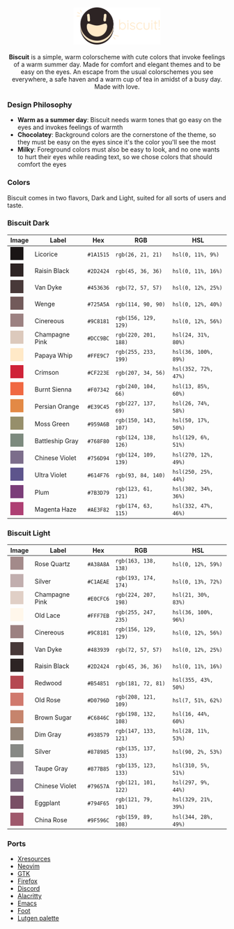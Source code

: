 <h3 align="center">
	<img src="assets/logo-dark.png" width="200" alt="Logo"/><br/>
</h3>
<p align="center"><b>Biscuit</b> is a simple, warm colorscheme with cute colors that invoke feelings of a warm summer day. Made for comfort and elegant themes and to be easy on the eyes. An escape from the usual colorschemes you see everywhere, a safe haven and a warm cup of tea in amidst of a busy day. Made with love.</p>

### Design Philosophy
- <b>Warm as a summer day</b>: Biscuit needs warm tones that go easy on the eyes and invokes feelings of warmth
- <b>Chocolatey</b>: Background colors are the cornerstone of the theme, so they must be easy on the eyes since it's the color you'll see the most
- <b>Milky</b>: Foreground colors must also be easy to look, and no one wants to hurt their eyes while reading text, so we chose colors that should comfort the eyes

### Colors
Biscuit comes in two flavors, Dark and Light, suited for all sorts of users and taste.

### Biscuit Dark

| Image | Label | Hex | RGB | HSL |
|-------|-------|-----|-----|-----|
| <img src='assets/biscuit-dark/Rectangle 10.png'/> | Licorice       | `#1A1515` | `rgb(26, 21, 21)`     | `hsl(0, 11%, 9%)`       |
| <img src='assets/biscuit-dark/Rectangle 11.png'/> | Raisin Black   | `#2D2424` | `rgb(45, 36, 36)`     | `hsl(0, 11%, 16%)`      |
| <img src='assets/biscuit-dark/Rectangle 12.png'/> | Van Dyke       | `#453636` | `rgb(72, 57, 57)`     | `hsl(0, 12%, 25%)`      |
| <img src='assets/biscuit-dark/Rectangle 14.png'/> | Wenge          | `#725A5A` | `rgb(114, 90, 90)`    | `hsl(0, 12%, 40%)`      |
| <img src='assets/biscuit-dark/Rectangle 28.png'/> | Cinereous      | `#9C8181` | `rgb(156, 129, 129)`  | `hsl(0, 12%, 56%)`      |
| <img src='assets/biscuit-dark/Rectangle 27.png'/> | Champagne Pink | `#DCC9BC` | `rgb(220, 201, 188)`  | `hsl(24, 31%, 80%)`     |
| <img src='assets/biscuit-dark/Rectangle 29.png'/> | Papaya Whip    | `#FFE9C7` | `rgb(255, 233, 199)`  | `hsl(36, 100%, 89%)`    |
| <img src='assets/biscuit-dark/Rectangle 15.png'/> | Crimson        | `#CF223E` | `rgb(207, 34, 56)`    | `hsl(352, 72%, 47%)`    |
| <img src='assets/biscuit-dark/Rectangle 16.png'/> | Burnt Sienna   | `#F07342` | `rgb(240, 104, 66)`   | `hsl(13, 85%, 60%)`     |
| <img src='assets/biscuit-dark/Rectangle 17.png'/> | Persian Orange | `#E39C45` | `rgb(227, 137, 69)`   | `hsl(26, 74%, 58%)`     |
| <img src='assets/biscuit-dark/Rectangle 18.png'/> | Moss Green     | `#959A6B` | `rgb(150, 143, 107)`  | `hsl(50, 17%, 50%)`     |
| <img src='assets/biscuit-dark/Rectangle 19.png'/> | Battleship Gray| `#768F80` | `rgb(124, 138, 126)`  | `hsl(129, 6%, 51%)`     |
| <img src='assets/biscuit-dark/Rectangle 20.png'/> | Chinese Violet | `#756D94` | `rgb(124, 109, 139)`  | `hsl(270, 12%, 49%)`    |
| <img src='assets/biscuit-dark/Rectangle 21.png'/> | Ultra Violet   | `#614F76` | `rgb(93, 84, 140)`    | `hsl(250, 25%, 44%)`    |
| <img src='assets/biscuit-dark/Rectangle 22.png'/> | Plum           | `#7B3D79` | `rgb(123, 61, 121)`   | `hsl(302, 34%, 36%)`    |
| <img src='assets/biscuit-dark/Rectangle 23.png'/> | Magenta Haze   | `#AE3F82` | `rgb(174, 63, 115)`   | `hsl(332, 47%, 46%)`    |

### Biscuit Light

| Image | Label | Hex | RGB | HSL |
|-------|-------|-----|-----|-----|
| <img src='assets/biscuit-light/Rectangle 10.png'/> | Rose Quartz          | `#A38A8A` | `rgb(163, 138, 138)`     | `hsl(0, 12%, 59%)`      |
| <img src='assets/biscuit-light/Rectangle 11.png'/> | Silver               | `#C1AEAE` | `rgb(193, 174, 174)`     | `hsl(0, 13%, 72%)`      |
| <img src='assets/biscuit-light/Rectangle 12.png'/> | Champagne Pink       | `#E0CFC6` | `rgb(224, 207, 198)`     | `hsl(21, 30%, 83%)`     |
| <img src='assets/biscuit-light/Rectangle 14.png'/> | Old Lace             | `#FFF7EB` | `rgb(255, 247, 235)`     | `hsl(36, 100%, 96%)`    |
| <img src='assets/biscuit-light/Rectangle 28.png'/> | Cinereous            | `#9C8181` | `rgb(156, 129, 129)`     | `hsl(0, 12%, 56%)`      |
| <img src='assets/biscuit-light/Rectangle 27.png'/> | Van Dyke             | `#483939` | `rgb(72, 57, 57)`        | `hsl(0, 12%, 25%)`      |
| <img src='assets/biscuit-light/Rectangle 29.png'/> | Raisin Black         | `#2D2424` | `rgb(45, 36, 36)`        | `hsl(0, 11%, 16%)`      |
| <img src='assets/biscuit-light/Rectangle 15.png'/> | Redwood              | `#B54851` | `rgb(181, 72, 81)`       | `hsl(355, 43%, 50%)`    |
| <img src='assets/biscuit-light/Rectangle 16.png'/> | Old Rose             | `#D0796D` | `rgb(208, 121, 109)`     | `hsl(7, 51%, 62%)`      |
| <img src='assets/biscuit-light/Rectangle 17.png'/> | Brown Sugar          | `#C6846C` | `rgb(198, 132, 108)`     | `hsl(16, 44%, 60%)`     |
| <img src='assets/biscuit-light/Rectangle 18.png'/> | Dim Gray             | `#938579` | `rgb(147, 133, 121)`     | `hsl(28, 11%, 53%)`     |
| <img src='assets/biscuit-light/Rectangle 19.png'/> | Silver               | `#878985` | `rgb(135, 137, 133)`     | `hsl(90, 2%, 53%)`      |
| <img src='assets/biscuit-light/Rectangle 20.png'/> | Taupe Gray           | `#877B85` | `rgb(135, 123, 133)`     | `hsl(310, 5%, 51%)`     |
| <img src='assets/biscuit-light/Rectangle 21.png'/> | Chinese Violet       | `#79657A` | `rgb(121, 101, 122)`     | `hsl(297, 9%, 44%)`     |
| <img src='assets/biscuit-light/Rectangle 22.png'/> | Eggplant             | `#794F65` | `rgb(121, 79, 101)`      | `hsl(329, 21%, 39%)`    |
| <img src='assets/biscuit-light/Rectangle 23.png'/> | China Rose           | `#9F596C` | `rgb(159, 89, 108)`      | `hsl(344, 28%, 49%)`    |

### Ports

- [Xresources](https://github.com/tsukki9696/biscuit/tree/main/ports/xresources)
- [Neovim](https://github.com/tsukki9696/biscuit/tree/main/ports/nvim)
- [GTK](https://github.com/tsukki9696/biscuit/tree/main/ports/gtk)
- [Firefox](https://github.com/tsukki9696/biscuit/tree/main/ports/firefox)
- [Discord](https://github.com/tsukki9696/biscuit/tree/main/ports/discord)
- [Alacritty](https://github.com/tsukki9696/biscuit/tree/main/ports/alacritty)
- [Emacs](https://github.com/tsukki9696/biscuit/tree/main/ports/emacs)
- [Foot](https://github.com/tsukki9696/biscuit/tree/main/ports/foot)
- [Lutgen palette](https://github.com/ozwaldorf/lutgen-rs)
